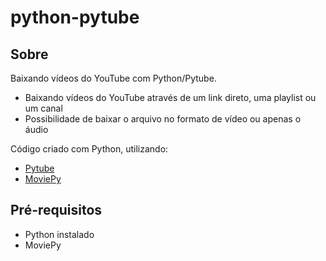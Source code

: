 
# python-pytube

## Sobre
  Baixando vídeos do YouTube com Python/Pytube.
  
  - Baixando vídeos do YouTube através de um link direto, uma playlist ou um canal
  - Possibilidade de baixar o arquivo no formato de vídeo ou apenas o áudio  

  Código criado com Python, utilizando:
  - [Pytube](https://pytube.io/en/latest/)
  - [MoviePy](https://pypi.org/project/moviepy/)

## Pré-requisitos
  - Python instalado
  - MoviePy

